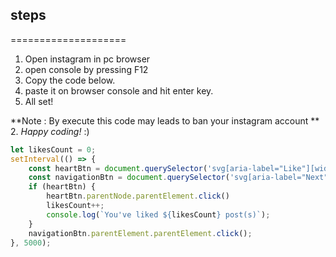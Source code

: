 ## steps
====================

1. Open instagram in pc browser
2. open console by pressing F12                                                                        
1. Copy the code below.
1. paste it on browser console and hit enter key.
1. All set!

**Note : By execute this code may leads to ban your instagram account **
2. *Happy coding!* :)


```javascript
let likesCount = 0;
setInterval(() => {
    const heartBtn = document.querySelector('svg[aria-label="Like"][width="24"]');
    const navigationBtn = document.querySelector('svg[aria-label="Next"]');
    if (heartBtn) {
        heartBtn.parentNode.parentElement.click()
        likesCount++;
        console.log(`You've liked ${likesCount} post(s)`);
    }
    navigationBtn.parentElement.parentElement.click();
}, 5000);
```

